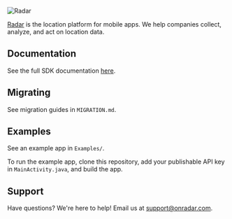 ![Radar](https://raw.githubusercontent.com/RadarLabs/RadarSDK-Android/master/logo.png)

[Radar](https://www.onradar.com) is the location platform for mobile apps. We help companies collect, analyze, and act on location data.

## Documentation

See the full SDK documentation [here](https://www.onradar.com/documentation/sdk).

## Migrating

See migration guides in `MIGRATION.md`.

## Examples

See an example app in `Examples/`.

To run the example app, clone this repository, add your publishable API key in `MainActivity.java`, and build the app.

## Support

Have questions? We're here to help! Email us at [support@onradar.com](mailto:support@onradar.com).
